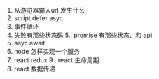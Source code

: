 1. 从游览器输入url 发生什么
2. script defer asyc
3. 事件循环
4. 失败有那些状态码
5.. promise 有那些状态、和 api
6. asyc await
7. node 怎样实现一个服务
8. react redux
9 . react 生命周期
10. react 数据传递